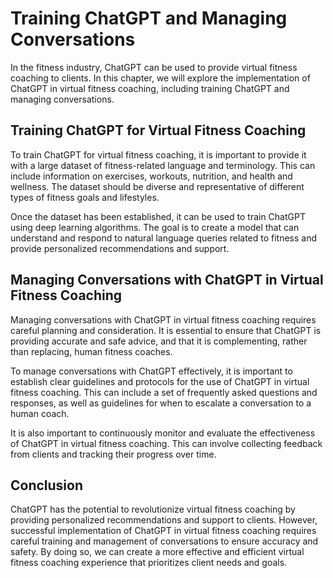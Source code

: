Training ChatGPT and Managing Conversations
=============================================================================================================

In the fitness industry, ChatGPT can be used to provide virtual fitness coaching to clients. In this chapter, we will explore the implementation of ChatGPT in virtual fitness coaching, including training ChatGPT and managing conversations.

Training ChatGPT for Virtual Fitness Coaching
---------------------------------------------

To train ChatGPT for virtual fitness coaching, it is important to provide it with a large dataset of fitness-related language and terminology. This can include information on exercises, workouts, nutrition, and health and wellness. The dataset should be diverse and representative of different types of fitness goals and lifestyles.

Once the dataset has been established, it can be used to train ChatGPT using deep learning algorithms. The goal is to create a model that can understand and respond to natural language queries related to fitness and provide personalized recommendations and support.

Managing Conversations with ChatGPT in Virtual Fitness Coaching
---------------------------------------------------------------

Managing conversations with ChatGPT in virtual fitness coaching requires careful planning and consideration. It is essential to ensure that ChatGPT is providing accurate and safe advice, and that it is complementing, rather than replacing, human fitness coaches.

To manage conversations with ChatGPT effectively, it is important to establish clear guidelines and protocols for the use of ChatGPT in virtual fitness coaching. This can include a set of frequently asked questions and responses, as well as guidelines for when to escalate a conversation to a human coach.

It is also important to continuously monitor and evaluate the effectiveness of ChatGPT in virtual fitness coaching. This can involve collecting feedback from clients and tracking their progress over time.

Conclusion
----------

ChatGPT has the potential to revolutionize virtual fitness coaching by providing personalized recommendations and support to clients. However, successful implementation of ChatGPT in virtual fitness coaching requires careful training and management of conversations to ensure accuracy and safety. By doing so, we can create a more effective and efficient virtual fitness coaching experience that prioritizes client needs and goals.
